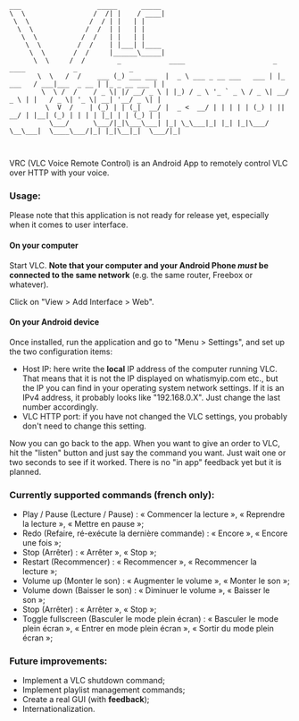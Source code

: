 ```
___                   _____      _____ 
\  \                 /  /| |    / ____|
 \  \               /  / | |   | |    
  \  \             /  /  | |   | | 
   \  \           /  /   | |   | | 
    \  \         /  /    | |___| |____ 
     \  \       /  /     |______\_____|
      \  \     /  /        _            ____                      _          ____            _             _ 
       \  \   /  /    ___ (_) ___ ___  |  _ \ ___ _ __ ___   ___ | |_ ___   / ___|___  _ __ | |_ _ __ ___ | |
        \  \ /  /    / _ \| |/ __/ _ \ | |_) / _ \ '_ ` _ \ / _ \| __/ _ \ | |   / _ \| '_ \| __| '__/ _ \| |
         \  V  /    | (_) | | (_|  __/ |  _ <  __/ | | | | | (_) | ||  __/ | |__| (_) | | | | |_| | | (_) | |
          \___/      \___/|_|\___\___| |_| \_\___|_| |_| |_|\___/ \__\___|  \____\___/|_| |_|\__|_|  \___/|_|

                      
```
    
VRC (VLC Voice Remote Control) is an Android App to remotely control VLC over HTTP with your voice.

### Usage:
Please note that this application is not ready for release yet, especially when it comes to user interface.

#### On your computer
Start VLC. **Note that your computer and your Android Phone *must* be connected to the same network** (e.g. the same router, Freebox or whatever).

Click on "View > Add Interface > Web".

#### On your Android device
Once installed, run the application and go to "Menu > Settings", and set up the two configuration items:
 * Host IP: here write the **local** IP address of the computer running VLC. That means that it is not the IP displayed on whatismyip.com etc., but the IP you can find in your operating system network settings. If it is an IPv4 address, it probably looks like "192.168.0.X". Just change the last number accordingly.
 * VLC HTTP port: if you have not changed the VLC settings, you probably don't need to change this setting.

Now you can go back to the app. When you want to give an order to VLC, hit the "listen" button and just say the command you want. Just wait one or two seconds to see if it worked. There is no "in app" feedback yet but it is planned.


### Currently supported commands (french only):
 * Play / Pause (Lecture / Pause) : « Commencer la lecture », « Reprendre la lecture », « Mettre en pause »;
 * Redo (Refaire, ré-exécute la dernière commande) : « Encore », « Encore une fois »;
 * Stop (Arrêter) : « Arrêter », « Stop »;
 * Restart (Recommencer) : « Recommencer », « Recommencer la lecture »;
 * Volume up (Monter le son) : « Augmenter le volume », « Monter le son »;
 * Volume down (Baisser le son) : « Diminuer le volume », « Baisser le son »;
 * Stop (Arrêter) : « Arrêter », « Stop »;
 * Toggle fullscreen (Basculer le mode plein écran) : « Basculer le mode plein écran », « Entrer en mode plein écran », « Sortir du mode plein écran »;

### Future improvements:
 * Implement a VLC shutdown command;
 * Implement playlist management commands;
 * Create a real GUI (with **feedback**);
 * Internationalization.
